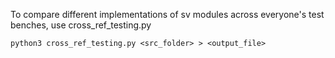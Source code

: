 To compare different implementations of sv modules across everyone's test benches, use cross_ref_testing.py

`python3 cross_ref_testing.py <src_folder> > <output_file>`
